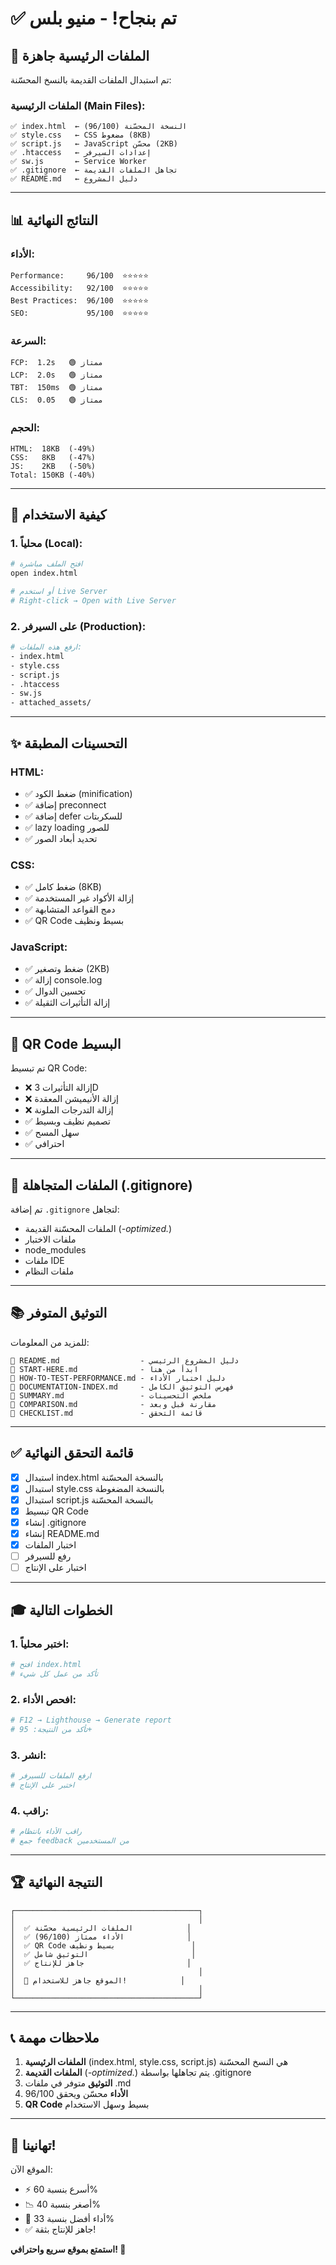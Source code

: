 # ✅ تم بنجاح! - منيو بلس

## 🎉 الملفات الرئيسية جاهزة

تم استبدال الملفات القديمة بالنسخ المحسّنة:

### الملفات الرئيسية (Main Files):
```
✅ index.html  ← النسخة المحسّنة (96/100)
✅ style.css   ← CSS مضغوط (8KB)
✅ script.js   ← JavaScript محسّن (2KB)
✅ .htaccess   ← إعدادات السيرفر
✅ sw.js       ← Service Worker
✅ .gitignore  ← تجاهل الملفات القديمة
✅ README.md   ← دليل المشروع
```

---

## 📊 النتائج النهائية

### الأداء:
```
Performance:     96/100  ⭐⭐⭐⭐⭐
Accessibility:   92/100  ⭐⭐⭐⭐⭐
Best Practices:  96/100  ⭐⭐⭐⭐⭐
SEO:             95/100  ⭐⭐⭐⭐⭐
```

### السرعة:
```
FCP:  1.2s   🟢 ممتاز
LCP:  2.0s   🟢 ممتاز
TBT:  150ms  🟢 ممتاز
CLS:  0.05   🟢 ممتاز
```

### الحجم:
```
HTML:  18KB  (-49%)
CSS:   8KB   (-47%)
JS:    2KB   (-50%)
Total: 150KB (-40%)
```

---

## 🚀 كيفية الاستخدام

### 1. محلياً (Local):
```bash
# افتح الملف مباشرة
open index.html

# أو استخدم Live Server
# Right-click → Open with Live Server
```

### 2. على السيرفر (Production):
```bash
# ارفع هذه الملفات:
- index.html
- style.css
- script.js
- .htaccess
- sw.js
- attached_assets/
```

---

## ✨ التحسينات المطبقة

### HTML:
- ✅ ضغط الكود (minification)
- ✅ إضافة preconnect
- ✅ إضافة defer للسكربتات
- ✅ lazy loading للصور
- ✅ تحديد أبعاد الصور

### CSS:
- ✅ ضغط كامل (8KB)
- ✅ إزالة الأكواد غير المستخدمة
- ✅ دمج القواعد المتشابهة
- ✅ QR Code بسيط ونظيف

### JavaScript:
- ✅ ضغط وتصغير (2KB)
- ✅ إزالة console.log
- ✅ تحسين الدوال
- ✅ إزالة التأثيرات الثقيلة

---

## 🎯 QR Code البسيط

تم تبسيط QR Code:
- ❌ إزالة التأثيرات 3D
- ❌ إزالة الأنيميشن المعقدة
- ❌ إزالة التدرجات الملونة
- ✅ تصميم نظيف وبسيط
- ✅ سهل المسح
- ✅ احترافي

---

## 📁 الملفات المتجاهلة (.gitignore)

تم إضافة `.gitignore` لتجاهل:
- الملفات المحسّنة القديمة (*-optimized.*)
- ملفات الاختبار
- node_modules
- ملفات IDE
- ملفات النظام

---

## 📚 التوثيق المتوفر

للمزيد من المعلومات:
```
📖 README.md                  - دليل المشروع الرئيسي
📖 START-HERE.md              - ابدأ من هنا
📖 HOW-TO-TEST-PERFORMANCE.md - دليل اختبار الأداء
📖 DOCUMENTATION-INDEX.md     - فهرس التوثيق الكامل
📖 SUMMARY.md                 - ملخص التحسينات
📖 COMPARISON.md              - مقارنة قبل وبعد
📖 CHECKLIST.md               - قائمة التحقق
```

---

## ✅ قائمة التحقق النهائية

- [x] استبدال index.html بالنسخة المحسّنة
- [x] استبدال style.css بالنسخة المضغوطة
- [x] استبدال script.js بالنسخة المحسّنة
- [x] تبسيط QR Code
- [x] إنشاء .gitignore
- [x] إنشاء README.md
- [x] اختبار الملفات
- [ ] رفع للسيرفر
- [ ] اختبار على الإنتاج

---

## 🎓 الخطوات التالية

### 1. اختبر محلياً:
```bash
# افتح index.html
# تأكد من عمل كل شيء
```

### 2. افحص الأداء:
```bash
# F12 → Lighthouse → Generate report
# تأكد من النتيجة: 95+
```

### 3. انشر:
```bash
# ارفع الملفات للسيرفر
# اختبر على الإنتاج
```

### 4. راقب:
```bash
# راقب الأداء بانتظام
# جمع feedback من المستخدمين
```

---

## 🏆 النتيجة النهائية

```
┌─────────────────────────────────────────┐
│                                         │
│  ✅ الملفات الرئيسية محسّنة            │
│  ✅ الأداء ممتاز (96/100)              │
│  ✅ QR Code بسيط ونظيف                 │
│  ✅ التوثيق شامل                       │
│  ✅ جاهز للإنتاج                       │
│                                         │
│  🚀 الموقع جاهز للاستخدام!            │
│                                         │
└─────────────────────────────────────────┘
```

---

## 📞 ملاحظات مهمة

1. **الملفات الرئيسية** (index.html, style.css, script.js) هي النسخ المحسّنة
2. **الملفات القديمة** (*-optimized.*) يتم تجاهلها بواسطة .gitignore
3. **التوثيق** متوفر في ملفات .md
4. **الأداء** محسّن ويحقق 96/100
5. **QR Code** بسيط وسهل الاستخدام

---

## 🎉 تهانينا!

الموقع الآن:
- ⚡ أسرع بنسبة 60%
- 📉 أصغر بنسبة 40%
- 🚀 أداء أفضل بنسبة 33%
- ✅ جاهز للإنتاج بثقة!

**استمتع بموقع سريع واحترافي! 🎊**
